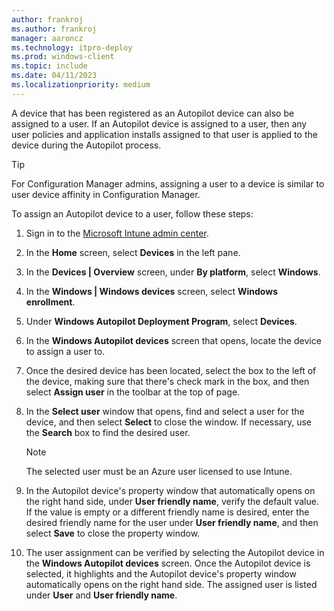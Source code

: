 ```yaml
---
author: frankroj
ms.author: frankroj
manager: aaroncz
ms.technology: itpro-deploy
ms.prod: windows-client
ms.topic: include
ms.date: 04/11/2023
ms.localizationpriority: medium
---
```


<!-- This file is shared by the following articles:

pre-provisioning/azure-ad-join-assign-device-to-user.md
pre-provisioning/hybrid-azure-ad-join-assign-device-to-user.md
user-driven/hybrid-azure-ad-join-assign-device-to-user.md
user-driven/hybrid-azure-ad-join-assign-device-to-user.md

Headings are driven by article context. -->

A device that has been registered as an Autopilot device can also be assigned to a user. If an Autopilot device is assigned to a user, then any user policies and application installs assigned to that user is applied to the device during the Autopilot process.

> [!TIP]
>
> For Configuration Manager admins, assigning a user to a device is similar to user device affinity in Configuration Manager.

To assign an Autopilot device to a user, follow these steps:

1. Sign in to the [Microsoft Intune admin center](https://go.microsoft.com/fwlink/?linkid=2109431).

2. In the **Home** screen, select **Devices** in the left pane.

3. In the **Devices | Overview** screen, under **By platform**, select **Windows**.

4. In the **Windows | Windows devices** screen, select **Windows enrollment**.

5. Under **Windows Autopilot Deployment Program**, select **Devices**.

6. In the **Windows Autopilot devices** screen that opens, locate the device to assign a user to.

7. Once the desired device has been located, select the box to the left of the device, making sure that there's check mark in the box, and then select **Assign user** in the toolbar at the top of page.

8. In the **Select user** window that opens, find and select a user for the device, and then select **Select** to close the window. If necessary, use the **Search** box to find the desired user.

    > [!NOTE]
    >
    > The selected user must be an Azure user licensed to use Intune.

9. In the Autopilot device's property window that automatically opens on the right hand side, under **User friendly name**, verify the default value. If the value is empty or a different friendly name is desired, enter the desired friendly name for the user under **User friendly name**, and then select **Save** to close the property window.

10. The user assignment can be verified by selecting the Autopilot device in the **Windows Autopilot devices** screen. Once the Autopilot device is selected, it highlights and the Autopilot device's property window automatically opens on the right hand side. The assigned user is listed under **User** and **User friendly name**.